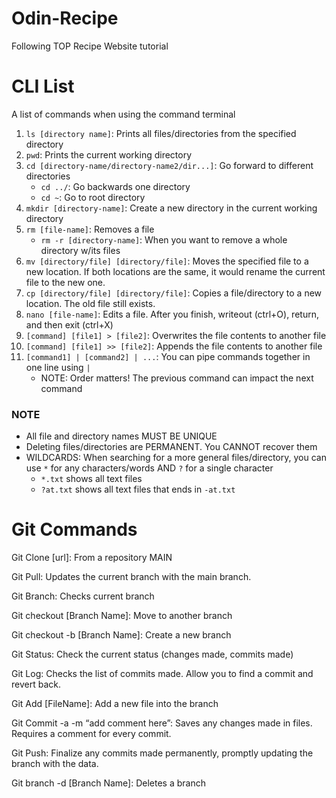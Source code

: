 # Odin-Recipe
Following TOP Recipe Website tutorial

# CLI List
A list of commands when using the command terminal
1. `ls [directory name]`: Prints all files/directories from the specified directory
2. `pwd`: Prints the current working directory
3. `cd [directory-name/directory-name2/dir...]`: Go forward to different directories
   - `cd ../`: Go backwards one directory
   - `cd ~`: Go to root directory
5. `mkdir [directory-name]`: Create a new directory in the current working directory
6. `rm [file-name]`: Removes a file
   - `rm -r [directory-name]`: When you want to remove a whole directory w/its files
8. `mv [directory/file] [directory/file]`: Moves the specified file to a new location. If both locations are the same, it would rename the current file to the new one.
9. `cp [directory/file] [directory/file]`: Copies a file/directory to a new location. The old file still exists.
10. `nano [file-name]`: Edits a file. After you finish, writeout (ctrl+O), return, and then exit (ctrl+X)
11. `[command] [file1] > [file2]`: Overwrites the file contents to another file
12. `[command] [file1] >> [file2]`: Appends the file contents to another file
13. `[command1] | [command2] | ...`: You can pipe commands together in one line using `|`
    - NOTE: Order matters! The previous command can impact the next command

### NOTE
- All file and directory names MUST BE UNIQUE
- Deleting files/directories are PERMANENT. You CANNOT recover them
- WILDCARDS: When searching for a more general files/directory, you can use `*` for any characters/words AND `?` for a single character
  - `*.txt` shows all text files
  - `?at.txt` shows all text files that ends in `-at.txt`

# Git Commands
Git Clone [url]: From a repository MAIN



Git Pull: Updates the current branch with the main branch.


Git Branch: Checks current branch


Git checkout [Branch Name]: Move to another branch


Git checkout -b [Branch Name]: Create a new branch


Git Status: Check the current status (changes made, commits made)


Git Log: Checks the list of commits made. Allow you to find a commit and revert back.


Git Add [FileName]: Add a new file into the branch


Git Commit -a -m “add comment here”: Saves any changes made in files. Requires a comment for every commit.


Git Push: Finalize any commits made permanently, promptly updating the branch with the data. 


Git branch -d [Branch Name]: Deletes a branch
